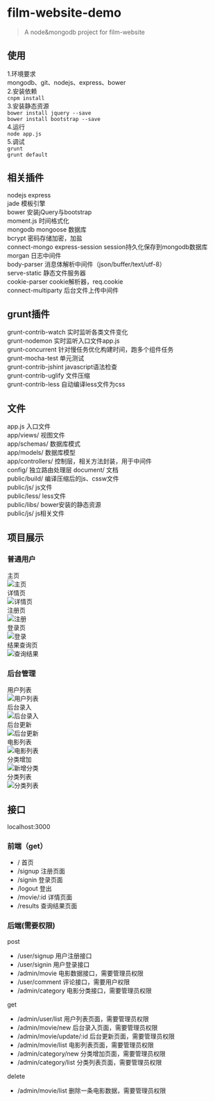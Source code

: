 # film-website-demo

> A node&mongodb project for film-website


## 使用
1.环境要求  
mongodb、git、nodejs、express、bower  
2.安装依赖  
`cnpm install`  
3.安装静态资源  
`bower install jquery --save`  
`bower install bootstrap --save`  
4.运行  
`node app.js`  
5.调试  
`grunt`  
`grunt default`  

## 相关插件
nodejs express  
jade 模板引擎  
bower 安装jQuery与bootstrap  
moment.js 时间格式化  
mongodb mongoose 数据库  
bcrypt 密码存储加密，加盐  
connect-mongo express-session session持久化保存到mongodb数据库  
morgan 日志中间件  
body-parser 消息体解析中间件（json/buffer/text/utf-8）  
serve-static 静态文件服务器  
cookie-parser cookie解析器，req.cookie  
connect-multiparty 后台文件上传中间件  


## grunt插件
grunt-contrib-watch 实时监听各类文件变化  
grunt-nodemon 实时监听入口文件app.js  
grunt-concurrent 针对慢任务优化构建时间，跑多个组件任务  
grunt-mocha-test 单元测试  
grunt-contrib-jshint javascript语法检查  
grunt-contrib-uglify 文件压缩  
grunt-contrib-less 自动编译less文件为css  

## 文件
app.js 入口文件  
app/views/ 视图文件  
app/schemas/ 数据库模式  
app/models/ 数据库模型  
app/controllers/ 控制层，相关方法封装，用于中间件  
config/ 独立路由处理层 
document/ 文档  
public/build/ 编译压缩后的js、cssw文件  
public/js/ js文件  
public/less/ less文件  
public/libs/ bower安装的静态资源  
public/js/ js相关文件  

## 项目展示
### 普通用户

主页<br>![主页](./document/show/index.png)  
详情页<br>![详情页](./document/show/detail.png)  
注册页<br>![注册](./document/show/signup.png)  
登录页<br>![登录](./document/show/signin.png)  
结果查询页<br>![查询结果](./document/show/result.png)  

### 后台管理

用户列表<br>![用户列表](./document/show/userlist.png)  
后台录入<br>![后台录入](./document/show/movie.png)  
后台更新<br>![后台更新](./document/show/update.png)  
电影列表<br>![电影列表](./document/show/movielist.png)  
分类增加<br>![新增分类](./document/show/category.png)  
分类列表<br>![分类列表](./document/show/categorylist.png)  

## 接口
localhost:3000  
### 前端（get）

- / 首页  
- /signup 注册页面  
- /signin 登录页面  
- /logout 登出  
- /movie/:id 详情页面  
- /results 查询结果页面  


### 后端(需要权限)
post  

- /user/signup 用户注册接口  
- /user/signin 用户登录接口  
- /admin/movie 电影数据接口，需要管理员权限  
- /user/comment 评论接口，需要用户权限  
- /admin/category 电影分类接口，需要管理员权限  

get  

- /admin/user/list 用户列表页面，需要管理员权限  
- /admin/movie/new 后台录入页面，需要管理员权限  
- /admin/movie/update/:id 后台更新页面，需要管理员权限  
- /admin/movie/list 电影列表页面，需要管理员权限  
- /admin/category/new 分类增加页面，需要管理员权限  
- /admin/category/list 分类列表页面，需要管理员权限  

delete  

- /admin/movie/list 删除一条电影数据，需要管理员权限  

